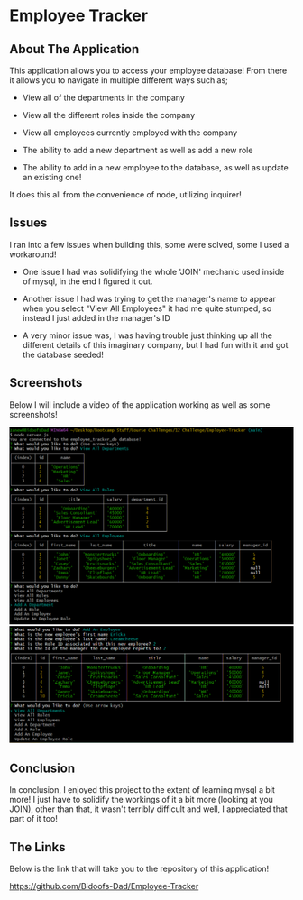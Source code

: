 # Employee Tracker


## About The Application

This application allows you to access your employee database! From there it allows you to navigate in multiple different ways such as;

* View all of the departments in the company

* View all the different roles inside the company

* View all employees currently employed with the company

* The ability to add a new department as well as add a new role

* The ability to add in a new employee to the database, as well as update an existing one!

It does this all from the convenience of node, utilizing inquirer!

## Issues

I ran into a few issues when building this, some were solved, some I used a workaround!

* One issue I had was solidifying the whole 'JOIN' mechanic used inside of mysql, in the end I figured it out.

* Another issue I had was trying to get the manager's name to appear when you select "View All Employees" it had me quite stumped, so instead I just added in the manager's ID

* A very minor issue was, I was having trouble just thinking up all the different details of this imaginary company, but I had fun with it and got the database seeded!

## Screenshots

Below I will include a video of the application working as well as some screenshots!

![Employee Tracker](./Assets/Screenshot%201.png)
![Employee Tracker](./Assets/Screenshot%202.png)

## Conclusion

In conclusion, I enjoyed this project to the extent of learning mysql a bit more! I just have to solidify the workings of it a bit more (looking at you JOIN), other than that, it wasn't terribly difficult and well, I appreciated that part of it too!

## The Links

Below is the link that will take you to the repository of this application!

https://github.com/Bidoofs-Dad/Employee-Tracker
